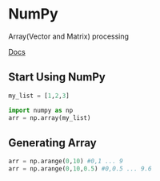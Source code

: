 # NumPy
Array(Vector and Matrix) processing

[Docs](https://docs.scipy.org/doc/numpy-1.13.0/reference/)

## Start Using NumPy
```python
my_list = [1,2,3]

import numpy as np
arr = np.array(my_list)
```

## Generating Array
```python
arr = np.arange(0,10) #0,1 ... 9
arr = np.arange(0,10,0.5) #0,0.5 ... 9.6
```
